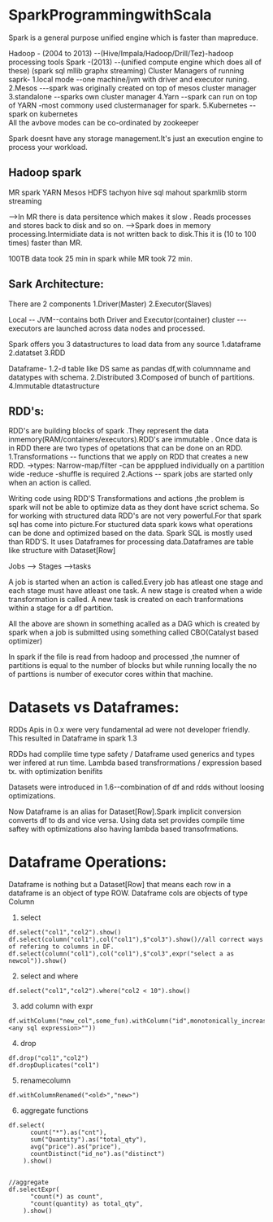 # SparkProgrammingwithScala

Spark is a general purpose unified engine which is faster than mapreduce.

Hadoop - (2004 to 2013) --(Hive/Impala/Hadoop/Drill/Tez)-hadoop processing tools 
Spark  -(2013) --(unified compute engine which does all of these)
                 (spark sql mllib graphx streaming)
Cluster Managers of running saprk- 
                        1.local mode --one machine/jvm with driver and executor runing.
                        2.Mesos ---spark was originally created on top of mesos cluster manager
                        3.standalone --sparks own cluster manager
                        4.Yarn --spark can run on top of YARN -most commony used clustermanager for spark.
                        5.Kubernetes -- spark on kubernetes    
All the avbove modes can be co-ordinated by zookeeper                                    

Spark doesnt have any storage management.It's just an execution engine to process your workload.

Hadoop    spark
-----------------
MR        spark
YARN      Mesos
HDFS      tachyon
hive      sql
mahout    sparkmlib
storm     streaming


-->In MR there is data persitence which makes it slow . Reads processes and stores back to disk and so on.
-->Spark does in memory processing.Intermidiate data is not written back to disk.This it is (10 to 100 times) faster than MR.

100TB data took 25 min in spark while MR took 72 min.

Sark Architecture:
-------------------
There are 2 components 1.Driver(Master) 2.Executor(Slaves)

Local -- JVM--contains both Driver and Executor(container)
cluster --- executors are launched across data nodes and processed.

Spark offers you 3 datastructures to load data from any source
1.dataframe
2.datatset
3.RDD

Dataframe-
1.2-d table like DS same as pandas df,with columnname and datatypes with schema.
2.Distributed
3.Composed of bunch of partitions.
4.Immutable dtatastructure 


RDD's:
------
RDD's are building blocks of spark .They represent the data inmemory(RAM/containers/executors).RDD's are immutable .
Once data is in RDD there are two types of opetations that can be done on an RDD.
1.Transformations -- functions that we apply on RDD that creates a new RDD.
    ->types: Narrow-map/filter -can be appplued individually on a partition
             wide -reduce -shuffle is required
2.Actions -- spark jobs are started only when an action is called.

Writing code using RDD'S Transformations and actions ,the problem is spark will not be able to optimize data as they dont have scrict schema.
So for working with structured data RDD's are not very powerful.For that spark sql has come into picture.For stuctured data spark kows what operations 
can be done and optimized based on the data.
Spark SQL is mostly used than RDD'S. It uses Dataframes for processing data.Dataframes are table like structure with Dataset[Row]

Jobs  --> Stages -->tasks

A job is started when an action is called.Every job has atleast one stage and each stage must have atleast one task.
A new stage is  created when a wide transformation is called.
A new task is created on each tranformations within a stage for a df partition.

All the above are shown in something acalled as a DAG which is created by spark when a job is submitted using something called CBO(Catalyst based optimizer)

In spark if the file is read from hadoop and processed ,the numner of partitions is equal to the number of blocks but while running locally the no of parttions is number of executor cores 
within that machine.


 Datasets vs Dataframes:
=======================
RDDs Apis in 0.x were very fundamental ad were not developer friendly.
This resulted in Dataframe in spark 1.3

RDDs had complile time type safety / Dataframe used generics and types wer infered at run time.
Lambda based transfrormations / expression based tx. with optimization benifits

Datasets were introduced in 1.6--combination of df and rdds without loosing optimizations.

Now Dataframe is an alias for Dataset[Row].Spark implicit conversion converts df to ds and vice versa.
Using data set provides compile time saftey with optimizations also having lambda based transofrmations.

Dataframe Operations:
=====================
Dataframe is nothing but a Dataset[Row] that means each row in a dataframe is an object of type ROW.
Dataframe cols are objects of type Column

1. select
```
df.select("col1","col2").show()
df.select(column("col1"),col("col1"),$"col3").show()//all correct ways of refering to columns in DF.
df.select(column("col1"),col("col1"),$"col3",expr("select a as newcol")).show()
```
2. select and where
```
df.select("col1","col2").where("col2 < 10").show()
```
3. add column with expr
```
df.withColumn("new_col",some_fun).withColumn("id",monotonically_increasing_id).withColumn("col4",expr(""<any sql expression>""))
```
4. drop
```
df.drop("col1","col2")
df.dropDuplicates("col1")
```
5. renamecolumn
```
df.withColumnRenamed("<old>","new>")
```
6. aggregate functions
```
df.select(
      count("*").as("cnt"),
      sum("Quantity").as("total_qty"),
      avg("price").as("price"),
      countDistinct("id_no").as("distinct")
    ).show()

    
//aggregate
df.selectExpr(
      "count(*) as count",
      "count(quantity) as total_qty",
    ).show()
```
